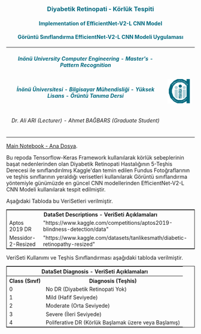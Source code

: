<h3 style='text-align: center; color:#00697f'> Diyabetik Retinopati - Körlük Tespiti </h3>
<h4 style='text-align: center; color:#00697f'> Implementation of EfficientNet-V2-L CNN Model</h4>
<h4 style='text-align: center; color:#00697f'> Görüntü Sınıflandırma EfficientNet-V2-L CNN Modeli Uygulaması</h4>

<table style="text-align: center">
    <tr style="text-align: center">
        <td style="text-align: center; color:#00697f ">
            <h5>Inönü University Computer Engineering - Master's - Pattern Recognition </h5>
        </td>
        <td rowspan=3, style="text-align: center; color:#00697f">
            <img src="inonu_ai.png" width="100"/>
        </td>       
    </tr>
    <tr>
        <td style="text-align: center; color:#00697f">
            <h5>İnönü Üniversitesi - Bilgisayar Mühendisliği - Yüksek Lisans - Örüntü Tanıma Dersi </h5>
        </td>
    </tr>
    <tr>
        <td style="text-align: center">
            <h6> Dr. Ali ARI (Lecturer) - Ahmet BAĞBARS (Graduate Student) </h6>
        </td>
    </tr>
</table>

<a href="DR-EfficientNet-V2-L.ipynb">Main Notebook - Ana Dosya</a>.

Bu repoda Tensorflow-Keras Framework kullanılarak körlük sebeplerinin başat nedenlerinden olan Diyabetik Retinopati Hastalığının 5-Teşhis Derecesi ile sınıflandırılmış  Kaggle'dan temin edilen Fundus Fotoğraflarının ve teşhis sınıflarının yeraldığı verisetleri kullanılarak Görüntü sınıflandırma yöntemiyle günümüzde en güncel CNN modellerinden EfficientNet-V2-L CNN Modeli kullanılarak tespit edilmiştir.

Aşağıdaki Tabloda bu VeriSetleri verilmiştir.

<table style="border: 1px solid;">
    <tr>
    <th style="text-align: center" colspan=2>DataSet Descriptions - VeriSeti Açıklamaları </th> 
    </tr>
    <tr>
        <td>Aptos 2019 DR </td>
        <td>"https://www.kaggle.com/competitions/aptos2019-blindness-detection/data" </td>
    </tr>
    <tr>
        <td>Messidor-2-Resized</td>
        <td>"https://www.kaggle.com/datasets/tanlikesmath/diabetic-retinopathy-resized" </td>
    </tr>       
</table>


VeriSeti Kullanımı ve Teşhis Sınıflandırması aşağıdaki tabloda verilmiştir.

<table style="border: 1px solid;">
    <tr>
        <th style="text-align: center" colspan=3>DataSet Diagnosis - VeriSeti Açıklamaları </th> 
    </tr>    
    <tr>
        <th>Class (Sınıf)</th>
        <th>Diagnosis (Teşhis)</th>
    </tr>   
    <tr>
        <td>0</td>
        <td>No DR (Diyabetik Retinopati Yok)</td> 
    </tr>    
    <tr>
        <td>1</td>
        <td>Mild (Hafif Seviyede) </td>
    </tr>    
    <tr>
        <td>2</td>
        <td>Moderate (Orta Seviyede)</td>
    </tr>    
    <tr>
        <td>3</td>
        <td>Severe  (İleri Seviyede) </td>
    </tr>
    <tr>
        <td>4</td>
        <td>Poliferative DR (Körlük Başlamak üzere veya Başlamış)</td>
    </tr>       
</table>


